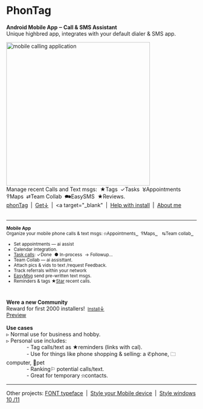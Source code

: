 # PhonTag
<b>Android Mobile App ‒ Call & SMS Assistant</b>&nbsp;<br>
Unique highbred app, integrates with your default dialer & SMS app.<br>


<a href="https://phonTag.com"><img style="height: 380px; margin-bottom:-0px; margin-top:0px;" src="https://phonTag.com/img/calling_application.png" alt="mobile calling application"></a><br>
Manage recent Calls and Text msgs:&nbsp; ★Tags  ✓Tasks  𑀫Appointments  ߉Maps  ⇄Team Collab&nbsp; 🗪EasySMS  ★Reviews.<br>
<a href="https://phonTag.com">phonTag</a>  |  <a href="https://phonTag.com/phonTag_4.0.0.apk">Get<u>↓</u></a>  |  <a target="_blank"  |  <a target="_blank" href="https://phonTag.com/Help-installing-apk-to-mobile-device.html">Help with install</a>  |  <a target="_blank" href="https://phonTag.com/about-me.htm">About me</a><br><br>
<hr /> 

<small>**Mobile App**<br>
Organize your mobile phone calls & text msgs:  ⍾Appointments<a href="https://phonTag.com/Mobile_Appointments.html" alt="Mobile Appoipntments from recent calls"> ⁪‍ </a>&nbsp;  ߉Maps<a href="https://phonTag.com/use-my-tablet-device-with-google-maps.html"  alt="Map driving route from phone"> ⁪‍ </a> ⇆Team collab<a href="https://phonTag.com/use-my-tablet-device-with-google-maps.html"  alt="Map driving route from phone"> ⁪‍ </a>

 - Set appointments — ai assist
 - Calendar integration.
 - <a target="_blank" href="https://phonTag.com/Mobile_taskbar_phone_tags.html" alt="Task recent calls">Task calls</a>: ✓Done  ● In-process  → Followup...<br>
 - Team Collab — ai assisttant.
 - Attach pics & vids to text /request Feedback.
 - Track referrals within your network
 - <a href="https://phonTag.com/Mobile_Easy_SMS_text_msgs.html" alt="Mobile Appointments">EasyMsg</a> send pre-written text msgs.
 - Reminders & tags
 ★<a target="_blank" href="https://phonTag.com/Mobile_Star_phone_calls.html" alt="star phone calls">Star</a> recent calls. &nbsp;  <br> 
<br>
</small>

**Were a new Community**<br>
Reward for first 2000 installers!  <a href="https://phonTag.com/phonTag_4.0.0.apk"><small>Install</small><u>↓</u></a><br>
<a href="https://phonTag.com/#screenshots">Preview</a></small>
<br><br>
**Use cases**<br>
▹ Normal use for business and hobby.<br>
▹ Personal use includes:<br>
      - Tag calls/text as ★reminders (links with cal).<br>
      - Use for things like phone shopping & selling: a ✆phone,  🗀computer,  🐢pet<br>
      - Ranking⚐ potential calls/text. <br>
      - Great for temporary ⍾contacts. ‮‭‬‭‎‍<br>

<hr />
Other projects: <a href="https://github.com/qp5/FONT">FONT typeface</a>  |  <a target="_blank" href="https://codepen.io/qp5/full/WNGbLBy">Style your Mobile device</a>  |   <a target="_blank" href="https://codepen.io/qp5/project/full/ZmBrJo">Style windows 10 /11 </a>

      
